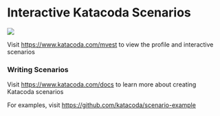 # Interactive Katacoda Scenarios

[![](http://shields.katacoda.com/katacoda/mvest/count.svg)](https://www.katacoda.com/mvest "Get your profile on Katacoda.com")

Visit https://www.katacoda.com/mvest to view the profile and interactive scenarios

### Writing Scenarios
Visit https://www.katacoda.com/docs to learn more about creating Katacoda scenarios

For examples, visit https://github.com/katacoda/scenario-example
